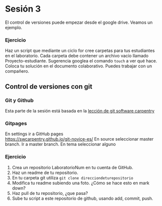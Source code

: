 # Sesión 3  
  
El control de versiones puede empezar desde el google drive. Veamos un ejemplo.  

### Ejercicio  
Haz un script que mediante un ciclo for cree carpetas para tus estudiantes en el laboratorio. Cada carpeta debe contener un archivo vacío llamado Proyecto-estudiante. Sugerencia googlea el comando `touch` a ver qué hace. Coloca tu solución en el documento colaborativo. Puedes trabajar con un compañero.          

## Control de versiones con git  
### Git y Github  
Esta parte de la sesión está basada en la [lección de git software carpentry](https://swcarpentry.github.io/git-novice-es/)  
### Gitpages
En settings ir a GitHub pages  
https://swcarpentry.github.io/git-novice-es/ 
En source seleccionar master branch. Ir a master branch. En tema seleccionar alguno

### Ejercicio 
1. Crea un repositorio LaboratorioNum en tu cuenta de GitHub.  
1. Haz un readme de tu repositorio.
2. En tu carpeta git utiliza `git clone direcciondeturepositorio`
3. Modifica tu readme subiendo una foto. ¿Cómo se hace esto en mark down?    
4. Haz pull de tu repositorio, ¿que pasa?  
5. Sube tu script a este repositorio de github, usando add, commit, push.  

